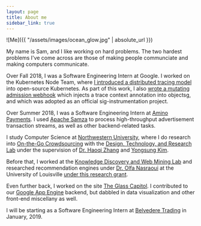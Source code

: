 ```yaml
---
layout: page
title: About me
sidebar_link: true
---
```


![Me]({{ "/assets/images/ocean_glow.jpg" | absolute_url }})

My name is Sam, and I like working on hard problems. The two hardest problems I've come across are those of making people communciate and making computers communicate.

Over Fall 2018, I was a Software Engineering Intern at Google. I worked on the Kubernetes Node Team, where [I introduced a distributed tracing model](https://github.com/kubernetes/enhancements/pull/650) into open-source Kubernetes. As part of this work, I also [wrote a mutating admission webhook](https://github.com/kubernetes-sigs/mutating-trace-admission-controller) which injects a trace context annotation into objectsg, and which was adopted as an official sig-instrumentation project.

Over Summer 2018, I was a Software Engineering Intern at [Amino Payments](https://www.aminopay.com/). I used [Apache Samza](http://samza.apache.org/) to process high-throughput advertisement transaction streams, as well as other backend-related tasks.

I study Computer Science at [Northwestern University](https://www.mccormick.northwestern.edu/eecs/computer-science/), where I do research into [On-the-Go Crowdsourcing](http://users.eecs.northwestern.edu/~ykt413/papers/otg.pdf) with the [Design, Technology, and Research Lab](http://dtr.northwestern.edu/) under the supervision of [Dr. Haoqi Zhang](http://users.eecs.northwestern.edu/~hq/) and [Yongsung Kim](http://yongsungkim.com/). 

Before that, I worked at the [Knowledge Discovery and Web Mining Lab](http://webmining.spd.louisville.edu/) and researched recommendation engines under [Dr. Olfa Nasraoui](http://louisville.edu/speed/people/faculty/nasraouiOlfa) at the University of Louisville [under this research grant](https://www.nsf.gov/awardsearch/showAward?AWD_ID=1549981).

Even further back, I worked on the site [The Glass Capitol](https://glasscapitol.org/). I contributed to our [Google App Engine](https://cloud.google.com/appengine/) backend, but dabbled in data visualization and other front-end miscellany as well.

I will be starting as a Software Engineering Intern at [Belvedere Trading](http://www.belvederetrading.com/) in January, 2019.